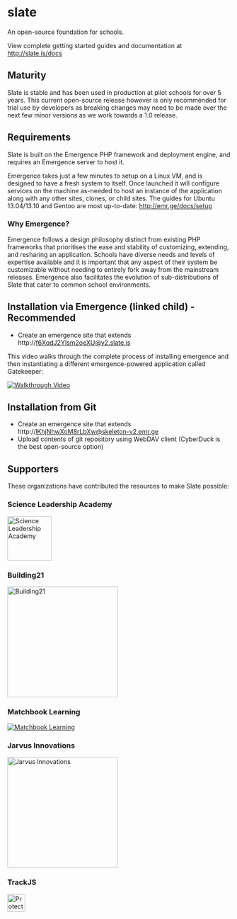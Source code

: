 # slate
An open-source foundation for schools.

View complete getting started guides and documentation at http://slate.is/docs

## Maturity
Slate is stable and has been used in production at pilot schools for over 5 years. This current open-source release however is only recommended for trial use by developers as breaking changes may need to be made over the next few minor versions as we work towards a 1.0 release.

## Requirements
Slate is built on the Emergence PHP framework and deployment engine, and requires an Emergence server to host it.

Emergence takes just a few minutes to setup on a Linux VM, and is designed to have a fresh system to itself. Once launched
it will configure services on the machine as-needed to host an instance of the application along with any other
sites, clones, or child sites. The guides for Ubuntu 13.04/13.10 and Gentoo are most up-to-date: http://emr.ge/docs/setup

### Why Emergence?
Emergence follows a design philosophy distinct from existing PHP frameworks that prioritises the ease and stability of customizing, extending, and resharing an application. Schools have diverse needs and levels of expertise available and it is important that any aspect of their system be customizable without needing to entirely fork away from the mainstream releases. Emergence also facilitates the evolution of sub-distributions of Slate that cater to common school environments.

## Installation via Emergence (linked child) - Recommended
-  Create an emergence site that extends http://f6XqdJ2YIsm2oeXU@v2.slate.is

This video walks through the complete process of installing emergence and then instantiating a different emergence-powered application called Gatekeeper:

[![Walkthrough Video](http://b.vimeocdn.com/ts/455/313/455313620_640.jpg)](https://vimeo.com/79587819)

## Installation from Git
-  Create an emergence site that extends http://lKhjNhwXoM8rLbXw@skeleton-v2.emr.ge
-  Upload contents of git repository using WebDAV client (CyberDuck is the best open-source option)

## Supporters
These organizations have contributed the resources to make Slate possible:

### Science Leadership Academy
[<img alt="Science Leadership Academy" src="http://scienceleadership.org/img/logo.png" width="100">](http://scienceleadership.org)

### Building21
[<img alt="Building21" src="http://www.b-21.org/wp-content/uploads/2014/08/logo.png" width="250">](http://b-21.org)

### Matchbook Learning
[<img alt="Matchbook Learning" src="http://www.matchbooklearning.com/images/static/logo.png">](http://matchbooklearning.com)

### Jarvus Innovations
[<img alt="Jarvus Innovations" src="http://jarv.us/img/jarvus-logo.svg" width="250">](http://jarv.us)

### TrackJS
[<img src="https://trackjs.com/assets/external/badge.gif" height="40px" alt="Protected by TrackJS JavaScript Error Monitoring" style="border-radius:2px;">](https://trackjs.com/?utm_source=badges)
